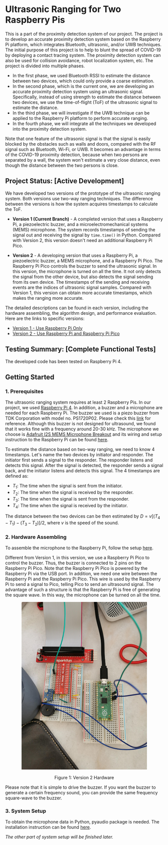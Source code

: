 
# Ultrasonic Ranging for Two Raspberry Pis

This is a part of the proximity detection system of our project. The project is to develop an accurate proximity detection system based on the Raspberry Pi platform, which integrates Bluetooth, ultrasonic, and/or UWB techniques. The initial purpose of this project is to help to blunt the spread of COVID-19 by deploying a contact tracing system. The proximity detection system can also be used for collision avoidance, robot localization system, etc.  The project is divided into multiple phases. 
* In the first phase, we used Bluetooth RSSI to estimate the distance between two devices, which could only provide a coarse estimation. 
* In the second phase, which is the current one, we are developing an accurate proximity detection system using an ultrasonic signal. Specifically, instead of using strength to estimate the distance between two devices, we use the time-of-flight (ToF) of the ultrasonic signal to estimate the distance. 
* In the third phase, we will investigate if the UWB technique can be applied to the Raspberry Pi platform to perform accurate ranging. 
* In the fourth phase, we will integrate all the techniques we developed into the proximity detection system. 

Note that one feature of the ultrasonic signal is that the signal is easily blocked by the obstacles such as walls and doors, compared with the RF signal such as Bluetooth, Wi-Fi, or UWB. It becomes an advantage in terms of the COVID-19 proximity detection, because when two persons are separated by a wall,  the system won't estimate a very close distance, even though the distance between the two persons is close.


## Project Status: [Active Development]

We have developed two versions of the prototype of the ultrasonic ranging system. Both versions use two-way ranging techniques. The difference between the versions is how the system acquires timestamps to calculate the ToF. 

* **Version 1 (Current Branch)** -  A completed version that uses a Raspberry Pi,  a piezoelectric buzzer, and a microelectromechanical systems (MEMS) microphone. The system records timestamps of sending the signal out and receiving the signal by `time.time()` in Python. Compared with Version 2, this version doesn't need an additional Raspberry Pi Pico. 

* **Version 2** - A developing version that uses a Raspberry Pi,  a piezoelectric buzzer, a MEMS microphone, and a Raspberry Pi Pico. The Raspberry Pi Pico controls the buzzer to send the ultrasonic signal. In this version, the microphone is turned on all the time. It not only detects the signal from the other device, but also detects the signal sending from its own device. The timestamps of the sending and receiving events are the indices of ultrasonic signal samples. Compared with Version 1, this version can obtain more accurate timestamps, which makes the ranging more accurate. 

The detailed descriptions can be found in each version, including the hardware assembling, the algorithm design, and performance evaluation. Here are the links to specific versions:
* [Version 1 - Use Raspberry Pi Only](https://github.com/ececli/Ultrasonic_Ranging/tree/RPi-4B-Only)
* [Version 2 - Use Raspberry Pi and Raspberry Pi Pico](https://github.com/ececli/Ultrasonic_Ranging/tree/RPi-4B-and-RPi-Pico)

## Testing Summary: [Complete Functional Tests]

The developed code has been tested on Raspberry Pi 4.

## Getting Started

### 1. Prerequisites

The ultrasonic ranging system requires at least 2 Raspberry Pis. In our project, we used [Raspberry Pi 4](https://www.raspberrypi.com/products/raspberry-pi-4-model-b/). In addition, a buzzer and a microphone are needed for each Raspberry Pi. The buzzer we used is a piezo buzzer from TDK Corporation with model no. PS1720P02. Please check this [link](https://www.digikey.com/en/products/detail/tdk-corporation/PS1720P02/935932) for reference. Although this buzzer is not designed for ultrasound, we found that it works fine with a frequency around 20-30 kHz. The microphone we choose is [Adafruit I2S MEMS Microphone Breakout](https://www.adafruit.com/product/3421) and its wiring and setup instruction to the Raspberry Pi can be found [here](https://learn.adafruit.com/adafruit-i2s-mems-microphone-breakout/raspberry-pi-wiring-test). 


To estimate the distance based on two-way ranging, we need to know 4 timestamps. Let's name the two devices by initiator and responder. The initiator first sends a signal to the responder. The responder listens and detects this signal. After the signal is detected, the responder sends a signal back, and the initiator listens and detects this signal. The 4 timestamps are defined as:
* $T_1$: The time when the signal is sent from the initiator. 
* $T_2$: The time when the signal is received by the responder.
* $T_3$: The time when the signal is sent from the responder. 
* $T_4$: The time when the signal is received by the initiator.

The distance between the two devices can be then estimated by
$D = v[(T_4-T_1) - (T_3-T_2)]/2$,
where $v$ is the speed of the sound. 


### 2. Hardware Assembling 

To assemble the microphone to the Raspberry Pi, follow the setup [here](https://learn.adafruit.com/adafruit-i2s-mems-microphone-breakout/raspberry-pi-wiring-test). 

Different from Version 1, in this version, we use a Raspberry Pi Pico to control the buzzer. Thus, the buzzer is connected to 2 pins on the Raspberry Pi Pico. Note that the Raspberry Pi Pico is powered by the Raspberry Pi via the USB port. In addition, we need one wire between the Raspberry Pi and the Raspberry Pi Pico. This wire is used by the Raspberry Pi to send a signal to Pico, telling Pico to send an ultrasound signal. The advantage of such a structure is that the Raspberry Pi is free of generating the square wave. In this way, the microphone can be turned on all the time. 

<!---
![Figure 1: Version 2 Hardware](https://github.com/ececli/Ultrasonic_Ranging/blob/RPi-4B-and-RPi-Pico/images/IMG_20210910_114748.jpg)
--->
<p align="center">
<img src="https://github.com/ececli/Ultrasonic_Ranging/blob/RPi-4B-and-RPi-Pico/images/IMG_20210910_114748.jpg" alt="drawing" width="400"/>
</p>
<p align="center">
Figure 1: Version 2 Hardware
</p>

Please note that it is simple to drive the buzzer. If you want the buzzer to generate a certain frequency sound, you can provide the same frequency square-wave to the buzzer. 



### 3. System Setup

To obtain the microphone data in Python, pyaudio package is needed. The installation instruction can be found [here](http://people.csail.mit.edu/hubert/pyaudio/). 

_The other part of system setup will be finished later._
